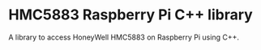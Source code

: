 # HMC5883 Raspberry Pi C++ library

A library to access HoneyWell HMC5883 on Raspberry Pi using C++.
